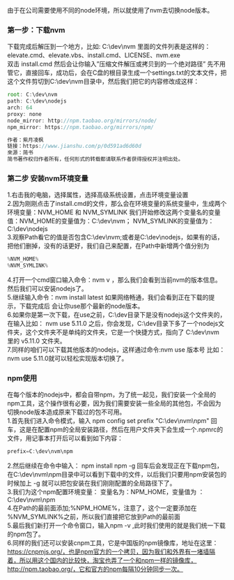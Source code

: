 由于在公司需要使用不同的node环境，所以就使用了nvm去切换node版本。
###  第一步：下载nvm
下载完成后解压到一个地方，比如: C:\dev\nvm 里面的文件列表是这样的：elevate.cmd、elevate.vbs、install.cmd、LICENSE、nvm.exe  
双击 install.cmd 然后会让你输入”压缩文件解压或拷贝到的一个绝对路径” 先不用管它，直接回车，成功后，会在C盘的根目录生成一个settings.txt的文本文件，把这个文件剪切到C:\dev\nvm目录中，然后我们把它的内容修改成这样：  
```js
root: C:\dev\nvm
path: C:\dev\nodejs
arch: 64
proxy: none
node_mirror: http://npm.taobao.org/mirrors/node/
npm_mirror: https://npm.taobao.org/mirrors/npm/

作者：紫月凌枫
链接：https://www.jianshu.com/p/0d591ad6d60d
來源：简书
简书著作权归作者所有，任何形式的转载都请联系作者获得授权并注明出处。
```

### 第二步 安装nvm环境变量
  1.右击我的电脑，选择属性，选择高级系统设置，点击环境变量设置  
  2.因为刚刚点击了install.cmd的文件，那么会在环境变量的系统变量中，生成两个环境变量：NVM_HOME 和 NVM_SYMLINK 我们开始修改这两个变量名的变量值：NVM_HOME的变量值为：C:\dev\nvm； NVM_SYMLINK的变量值为：C:\dev\nodejs  
  3.观察Path看它的值是否包含C:\dev\nvm;或者是C:\dev\nodejs，如果有的话，把他们删掉，没有的话更好，我们自己来配置，在Path中新增两个值分别为 
  ```js
  %NVM_HOME%
  %NVM_SYMLINK%
  ```
  4.打开一个cmd窗口输入命令：nvm v ，那么我们会看到当前nvm的版本信息。然后我们可以安装nodejs了。  
  5.继续输入命令：nvm install latest 如果网络畅通，我们会看到正在下载的提示，下载完成后 会让你use那个最新的node版本。  
  6.如果你是第一次下载，在use之前，C:\dev目录下是没有nodejs这个文件夹的，在输入比如： nvm use 5.11.0 之后，你会发现，C:\dev目录下多了一个nodejs文件夹，这个文件夹不是单纯的文件夹，它是一个快捷方式，指向了 C:\dev\nvm 里的 v5.11.0 文件夹。  
  7.同样的咱们可以下载其他版本的nodejs，这样通过命令:nvm use 版本号 比如：nvm use 5.11.0就可以轻松实现版本切换了。  
### npm使用
  在每个版本的nodejs中，都会自带npm，为了统一起见，我们安装一个全局的npm工具，这个操作很有必要，因为我们需要安装一些全局的其他包，不会因为切换node版本造成原来下载过的包不可用。  
  1.首先我们进入命令模式，输入 npm config set prefix "C:\dev\nvm\npm" 回车，这是在配置npm的全局安装路径，然后在用户文件夹下会生成一个.npmrc的文件，用记事本打开后可以看到如下内容：  
  ```js
  prefix=C:\dev\nvm\npm
  ```
  2.然后继续在命令中输入： npm install npm -g 回车后会发现正在下载npm包，在C:\dev\nvm\npm目录中可以看到下载中的文件，以后我们只要用npm安装包的时候加上 -g 就可以把包安装在我们刚刚配置的全局路径下了。  
  3.我们为这个npm配置环境变量： 变量名为：NPM_HOME，变量值为 ：C:\dev\nvm\npm  
  4.在Path的最前面添加;%NPM_HOME%，注意了，这个一定要添加在 %NVM_SYMLINK%之前，所以我们直接把它放到Path的最前面  
  5.最后我们新打开一个命令窗口，输入npm -v ,此时我们使用的就是我们统一下载的npm包了。  
  6.同样的我们还可以安装cnpm工具，它是中国版的npm镜像库，地址在这里：https://cnpmjs.org/，也是npm官方的一个拷贝，因为我们和外界有一堵墙隔着，所以用这个国内的比较快，淘宝也弄了一个和npm一样的镜像库，http://npm.taobao.org/，它和官方的npm每隔10分钟同步一次。  
  
  
  
  
  
  
  
  
  
  
  
  
